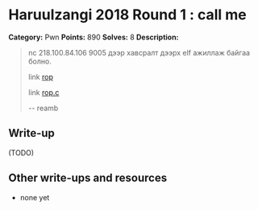 # Haruulzangi 2018 Round 1 : call me

**Category:** Pwn
**Points:** 890
**Solves:** 8
**Description:**


>nc 218.100.84.106 9005 дээр хавсралт дээрх elf ажиллаж байгаа болно.
>
>link [rop](rop)
>
>link [rop.c](rop.c)
>
>--
>reamb
>

## Write-up

(TODO)

## Other write-ups and resources

* none yet
